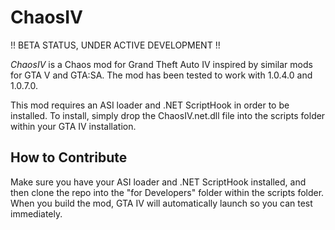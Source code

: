 # ChaosIV
!! BETA STATUS, UNDER ACTIVE DEVELOPMENT !!

*ChaosIV* is a Chaos mod for Grand Theft Auto IV inspired by similar mods for GTA V and GTA:SA.
The mod has been tested to work with 1.0.4.0 and 1.0.7.0. 

This mod requires an ASI loader and .NET ScriptHook in order to be installed.
To install, simply drop the ChaosIV.net.dll file into the scripts folder within your GTA IV installation.

## How to Contribute
Make sure you have your ASI loader and .NET ScriptHook installed, and then clone the repo into the "for Developers" folder within the scripts folder.
When you build the mod, GTA IV will automatically launch so you can test immediately.